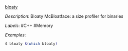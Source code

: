 [bloaty](https://github.com/google/bloaty)

*Description*: Bloaty McBloatface: a size profiler for binaries

*Labels*: #C++ #Memory

*Examples*:

```bash
$ bloaty $(which bloaty)
```
